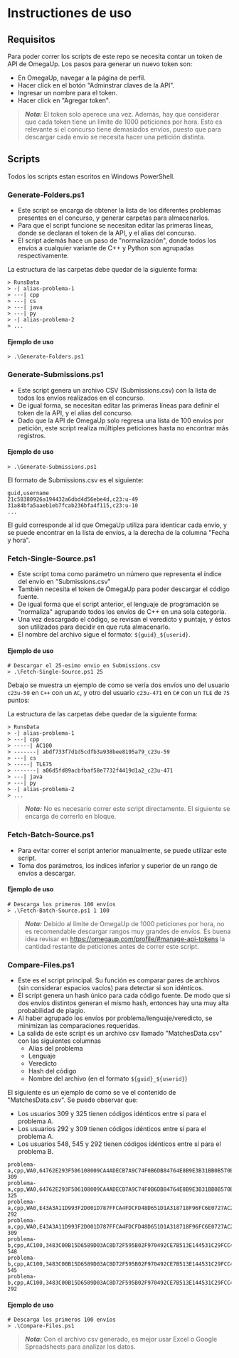 # Instructiones de uso

## Requisitos
Para poder correr los scripts de este repo se necesita contar un token de API de OmegaUp. Los pasos para generar un nuevo token son:
 - En OmegaUp, navegar a la página de perfil.
 - Hacer click en el botón "Adminstrar claves de la API".
 - Ingresar un nombre para el token.
 - Hacer click en "Agregar token".

> **_Nota:_** El token solo aperece una vez. Además, hay que considerar que cada token tiene un límite de 1000 peticiones por hora. Esto es relevante si el concurso tiene demasiados envíos, puesto que para descargar cada envío se necesita hacer una petición distinta.

## Scripts
Todos los scripts estan escritos en Windows PowerShell.

### Generate-Folders.ps1
- Este script se encarga de obtener la lista de los diferentes problemas presentes en el concurso, y generar carpetas para almacenarlos.
- Para que el script funcione se necesitan editar las primeras líneas, donde se declaran el token de la API, y el alias del concurso.
- El script además hace un paso de "normalización", donde todos los envíos a cualquier variante de C++ y Python son agrupadas respectivamente.

La estructura de las carpetas debe quedar de la siguiente forma:

```
> RunsData
> -| alias-problema-1
> ---| cpp
> ---| cs
> ---| java
> ---| py
> -| alias-problema-2
> ...
```

#### Ejemplo de uso
```
> .\Generate-Folders.ps1
```

### Generate-Submissions.ps1
- Este script genera un archivo CSV (Submissions.csv) con la lista de todos los envíos realizados en el concurso.
- De igual forma, se necesitan editar las primeras líneas para definir el token de la API, y el alias del concurso.
- Dado que la API de OmegaUp solo regresa una lista de 100 envíos por petición, este script realiza múltiples peticiones hasta no encontrar más registros.

#### Ejemplo de uso
```
> .\Generate-Submissions.ps1
```

El formato de Submissions.csv es el siguiente:

```
guid,username
21c58380926a194432a6dbd4d56ebe4d,c23:u-49
31a84bfa5aaeb1eb7fcab236bfa4f115,c23:u-10
...
```
El guid corresponde al id que OmegaUp utiliza para identicar cada envío, y se puede encontrar en la lista de envíos, a la derecha de la columna "Fecha y hora".

### Fetch-Single-Source.ps1
- Este script toma como parámetro un número que representa el índice del envío en "Submissions.csv"
- También necesita el token de OmegaUp para poder descargar el código fuente.
- De igual forma que el script anterior, el lenguaje de programación se "normaliza" agrupando todos los envíos de C++ en una sola categoría.
- Una vez descargado el código, se revisan el veredicto y puntaje, y éstos son utilizados para decidir en que ruta almacenarlo.
- El nombre del archivo sigue el formato: `${guid}_${userid}`.

#### Ejemplo de uso
```
# Descargar el 25-esimo envio en Submissions.csv
> .\Fetch-Single-Source.ps1 25 
```

Debajo se muestra un ejemplo de como se vería dos envíos uno del usuario `c23u-59` en `C++` con un `AC`, y otro del usuario `c23u-471` en `C#` con un `TLE` de `75` puntos:

La estructura de las carpetas debe quedar de la siguiente forma:

```
> RunsData
> -| alias-problema-1
> ---| cpp
> -----| AC100
> -------| abdf733f7d1d5cdfb3a938bee8195a79_c23u-59
> ---| cs
> -----| TLE75
> -------| a06d5fd89acbfbaf58e7732f4419d1a2_c23u-471
> ---| java
> ---| py
> -| alias-problema-2
> ...
```

> **_Nota:_** No es necesario correr este script directamente. El siguiente se encarga de correrlo en bloque.

### Fetch-Batch-Source.ps1
- Para evitar correr el script anterior manualmente, se puede utilizar este script.
- Toma dos parámetros, los índices inferior y superior de un rango de envíos a descargar.

#### Ejemplo de uso
```
# Descarga los primeros 100 envíos
> .\Fetch-Batch-Source.ps1 1 100 
```

> **_Nota:_** Debido al límite de OmegaUp de 1000 peticiones por hora, no es recomendable descargar rangos muy grandes de envíos. Es buena idea revisar en https://omegaup.com/profile/#manage-api-tokens la cantidad restante de peticiones antes de correr este script.

### Compare-Files.ps1
- Este es el script principal. Su función es comparar pares de archivos (sin considerar espacios vacíos) para detectar si son idénticos.
- El script genera un hash único para cada código fuente. De modo que si dos envíos distintos generan el mismo hash, entonces hay una muy alta probabilidad de plagio.
- Al haber agrupado los envíos por problema/lenguaje/veredicto, se minimizan las comparaciones requeridas.
- La salida de este script es un archivo csv llamado "MatchesData.csv" con las siguientes columnas
  - Alias del problema
  - Lenguaje
  - Veredicto
  - Hash del código
  - Nombre del archivo (en el formato `${guid}_${userid}`)
 
El siguiente es un ejemplo de como se ve el contenido de "MatchesData.csv". Se puede observar que:
- Los usuarios 309 y 325 tienen códigos idénticos entre sí para el problema A.
- Los usuarios 292 y 309 tienen códigos idénticos entre sí para el problema A.
- Los usuarios 548, 545 y 292 tienen códigos idénticos entre sí para el problema B.

```
problema-a,cpp,WA0,64762E293F506108009CA4ADECB7A9C74F0B6DB84764E8B9E3B31BB0B570BFBC,ab6c53b78888e1ca5416a6a533014fcf_usuario-309
problema-a,cpp,WA0,64762E293F506108009CA4ADECB7A9C74F0B6DB84764E8B9E3B31BB0B570BFBC,af4f5a4655ce2e388cffe462960b3864_usuario-325
problema-a,cpp,WA0,E43A3A11D993F2D001D787FFCA4FDCFD48D651D1A318718F96FC6E0727AC23C0,354693f9b8010a0b45fcfe4275df0d16_usuario-292
problema-a,cpp,WA0,E43A3A11D993F2D001D787FFCA4FDCFD48D651D1A318718F96FC6E0727AC23C0,6ec81c3517e5803aa76102d0dd99405c_usuario-309
problema-b,cpp,AC100,3483C00B15D6589D03AC8D72F595B02F970492CE7B513E144531C29FCC4D9E3F,985dca0ed7e50c701e48c77a80e51a10_usuario-548
problema-b,cpp,AC100,3483C00B15D6589D03AC8D72F595B02F970492CE7B513E144531C29FCC4D9E3F,bec35f7d8bc8d31102c251be0d5efd17_usuario-545
problema-b,cpp,AC100,3483C00B15D6589D03AC8D72F595B02F970492CE7B513E144531C29FCC4D9E3F,d077e93047baf1a61f3fefe68ccc085b_usuario-292

```

#### Ejemplo de uso
```
# Descarga los primeros 100 envíos
> .\Compare-Files.ps1
```

> **_Nota:_** Con el archivo csv generado, es mejor usar Excel o Google Spreadsheets para analizar los datos.
  
